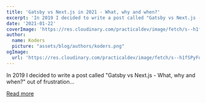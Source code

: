 ```yaml
---
title: 'Gatsby vs Next.js in 2021 - What, why and when?'
excerpt: 'In 2019 I decided to write a post called "Gatsby vs Next.js - What, why and when?" out of frustration...'
date: '2021-01-22'
coverImage: 'https://res.cloudinary.com/practicaldev/image/fetch/s--h1fSPyFu--/c_imagga_scale,f_auto,fl_progressive,h_420,q_auto,w_1000/https://dev-to-uploads.s3.amazonaws.com/i/l20fk4bjauddeko6sag9.jpg'
author:
  name: Koders
  picture: "assets/blog/authors/koders.png"
ogImage:
  url: 'https://res.cloudinary.com/practicaldev/image/fetch/s--h1fSPyFu--/c_imagga_scale,f_auto,fl_progressive,h_420,q_auto,w_1000/https://dev-to-uploads.s3.amazonaws.com/i/l20fk4bjauddeko6sag9.jpg'
---
```


In 2019 I decided to write a post called "Gatsby vs Next.js - What, why and when?" out of frustration...

[Read more](https://dev.to/jameesy/gatsby-vs-next-js-in-2021-what-why-and-when-2fae)
